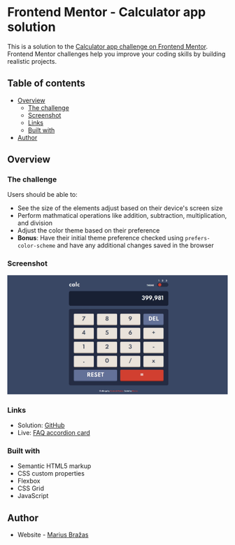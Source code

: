 # Frontend Mentor - Calculator app solution

This is a solution to the [Calculator app challenge on Frontend Mentor](https://www.frontendmentor.io/challenges/calculator-app-9lteq5N29). Frontend Mentor challenges help you improve your coding skills by building realistic projects.

## Table of contents

- [Overview](#overview)
  - [The challenge](#the-challenge)
  - [Screenshot](#screenshot)
  - [Links](#links)
  - [Built with](#built-with)
- [Author](#author)

## Overview

### The challenge

Users should be able to:

- See the size of the elements adjust based on their device's screen size
- Perform mathmatical operations like addition, subtraction, multiplication, and division
- Adjust the color theme based on their preference
- **Bonus**: Have their initial theme preference checked using `prefers-color-scheme` and have any additional changes saved in the browser

### Screenshot

![](./images/screenshot.jpg)

### Links

- Solution: [GitHub](https://github.com/MariusDevelops/calculator-app)
- Live: [FAQ accordion card](https://mariusdevelops.github.io/calculator-app/)

### Built with

- Semantic HTML5 markup
- CSS custom properties
- Flexbox
- CSS Grid
- JavaScript

## Author

- Website - [Marius Bražas](https://mariusdevelops.github.io/)
